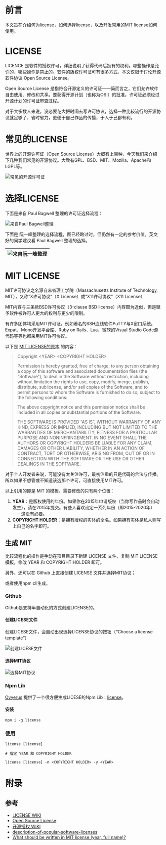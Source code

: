 # 前言

本文旨在介绍何为license，如何选择license，以及开发常用的MIT license如何使用。

<!-- more -->

# LICENSE

LICENCE 是软件的授权许可，详细说明了获得代码后拥有的权利，哪些操作是允许的，哪些操作是禁止的。软件的版权许可证可有很多方式，本文仅限于讨论开源软件协议 Open Source License。

Open Source License 是指符合开源定义的许可证——简而言之，它们允许软件自由使用、修改和共享。要获得开源计划（也称为OSI）的批准，许可证必须经过开源计划的许可证审查过程。

对于大多数人来说，没必要花大把时间去写许可协议，选择一种比较流行的开源协议就足够了，省时省力，更便于自己作品的传播，于人于己都有利。

# 常见的LICENSE

世界上的开源许可证（Open Source License）大概有上百种，今天我们来介绍下几种我们常见的开源协议。大致有GPL、BSD、MIT、Mozilla、Apache和LGPL等。

![常见的开源许可证](license_90627767202/da68b98e404578126b87c5afd9ba9bc3.png)

# 选择LICENSE

下面是来自 Paul Bagwell 整理的许可证选择流程：

![来自Paul Bagwell整理](./license_90627767202/tumblr_lkhe2jxnXS1qguzn1o1_r7_1280.png)

下面是 阮一峰整理的选择流程，图已经略过时，但仍然有一定的参考价值，英文好的同学建议看 Paul Bagwell 整理的选择。

|![来自阮一峰整理](./license_90627767202/9720a0afdb60d23b31b3a667ad6e70a2.png)|
|:--:|

# MIT LICENSE

MIT许可协议之名源自麻省理工学院（Massachusetts Institute of Technology, MIT），又称“X许可协议”（X License）或“X11许可协议”（X11 License）

MIT内容与三条款BSD许可协议（3-clause BSD license）内容颇为近似，但是赋予软件被许可人更大的权利与更少的限制。

有许多团体均采用MIT许可证。例如著名的SSH连线软件PuTTY与X窗口系统。Expat、Mono开发平台库、Ruby on Rails、Lua、微软的Visual Studio Code源代码等等也都采用MIT许可协议。

以下是 [MIT LICENSE的原本](https://www.mit-license.org/) 的内容：

> Copyright \<YEAR> \<COPYRIGHT HOLDER>
>
> Permission is hereby granted, free of charge, to any person obtaining a copy of this software and associated documentation files (the “Software”), to deal in the Software without restriction, including without limitation the rights to use, copy, modify, merge, publish, distribute, sublicense, and/or sell copies of the Software, and to permit persons to whom the Software is furnished to do so, subject to the following conditions:
>
> The above copyright notice and this permission notice shall be included in all copies or substantial portions of the Software.
>
> THE SOFTWARE IS PROVIDED “AS IS”, WITHOUT WARRANTY OF ANY KIND, EXPRESS OR IMPLIED, INCLUDING BUT NOT LIMITED TO THE WARRANTIES OF MERCHANTABILITY, FITNESS FOR A PARTICULAR PURPOSE AND NONINFRINGEMENT. IN NO EVENT SHALL THE AUTHORS OR COPYRIGHT HOLDERS BE LIABLE FOR ANY CLAIM, DAMAGES OR OTHER LIABILITY, WHETHER IN AN ACTION OF CONTRACT, TORT OR OTHERWISE, ARISING FROM, OUT OF OR IN CONNECTION WITH THE SOFTWARE OR THE USE OR OTHER DEALINGS IN THE SOFTWARE.

对于个人开发者来说，可能没有太关注许可，最初注重的只是代码的合法与传播。所以如果不想管或不知道该选那个许可，可直接使用MIT许可。

以上引用的即是 MIT 的模板。需要修改的只有两个位置：

1.  **YEAR**：是版权使用的年份。如果你在2015年申请版权（当你写作品时会自动发生），请在2015年提交。有些人喜欢设定一系列年份（即2015-2020年）——这没有必要。
2.  **COPYRIGHT HOLDER**：是拥有版权的实体的全名。如果拥有实体是私人则写上自己的名字即可。

## 生成 MIT

比较流程化的操作是手动在项目目录下新建 LICENSE 文件，复制 MIT LICENSE 模板，修改 YEAR 和 COPYRIGHT HOLDER 即可。

另外，还可以在 Github 上直接创建 LICENSE 文件并选择MIT协议；

或者使用npm cli生成。

### Github

Github是支持半自动化的方式创建LICENSE的。

#### 创建LICESE文件

创建LICESE文件，会自动出现选择LICENSE协议的按钮（“Choose a license template”）

![创建LICESE文件](./license_90627767202/Snipaste_2023-05-30_17-44-00.png)

#### 选择MIT协议

![选择MIT协议](./license_90627767202/Snipaste_2023-05-30_17-47-09.png)

### Npm Lib

[Ovyerus](https://github.com/Ovyerus) 提供了一个很方便生成LICESE的Npm Lib：[license](https://www.npmjs.com/package/license)。

#### 安装

```shell
npm i -g license
```

### 使用

```shell
license [license]

# 指定 YEAR 和 COPYRIGHT HOLDER

license [license] -n <COPYRIGHT HOLDER> -y <YEAR>
```

# 附录

## 参考

-   [LICENSE WIKI](https://zh.wikipedia.org/zh-cn/%E6%8E%88%E6%AC%8A_\(%E6%B3%95%E5%BE%8B\))
-   [Open Source License](https://opensource.org/licenses/)
-   [开源授权 WIKI](https://zh.wikipedia.org/wiki/%E9%96%8B%E6%BA%90%E6%8E%88%E6%AC%8A)
-   [description-of-popular-software-licenses](https://web.archive.org/web/20110503183702/http://pbagwl.com/post/5078147450/description-of-popular-software-licenses)
-   [What should be written in MIT license (year, full name)?](https://opensource.stackexchange.com/questions/1522/what-should-be-written-in-mit-license-year-full-name)
